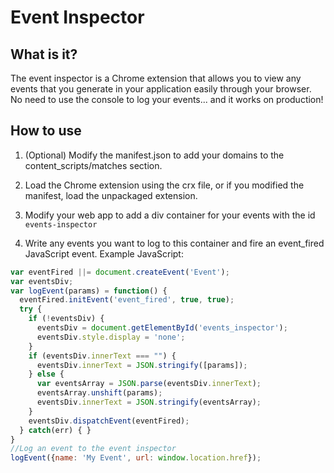 Event Inspector
===

What is it?
---
The event inspector is a Chrome extension that allows you to view any events that you generate in your application easily through your browser. No need to use the console to log your events... and it works on production!

How to use
---
1. (Optional) Modify the manifest.json to add your domains to the content_scripts/matches section.

2. Load the Chrome extension using the crx file, or if you modified the manifest, load the unpackaged extension.

3. Modify your web app to add a div container for your events with the id `events-inspector`

4. Write any events you want to log to this container and fire an event_fired JavaScript event. Example JavaScript:

```javascript
var eventFired ||= document.createEvent('Event');
var eventsDiv;
var logEvent(params) = function() {
  eventFired.initEvent('event_fired', true, true);
  try {
    if (!eventsDiv) {
      eventsDiv = document.getElementById('events_inspector');
      eventsDiv.style.display = 'none';
    }
    if (eventsDiv.innerText === "") {
      eventsDiv.innerText = JSON.stringify([params]);
    } else {
      var eventsArray = JSON.parse(eventsDiv.innerText);
      eventsArray.unshift(params);
      eventsDiv.innerText = JSON.stringify(eventsArray);
    }
    eventsDiv.dispatchEvent(eventFired);
  } catch(err) { }
}
//Log an event to the event inspector
logEvent({name: 'My Event', url: window.location.href});
```